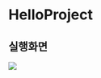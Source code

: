 # HelloProject


## 실행화면

<img src='https://github.com/GaEunJang/HelloProject/blob/master/screenshots/스크린샷%202022-09-02%20오전%2010.40.47.png?raw=true'>
